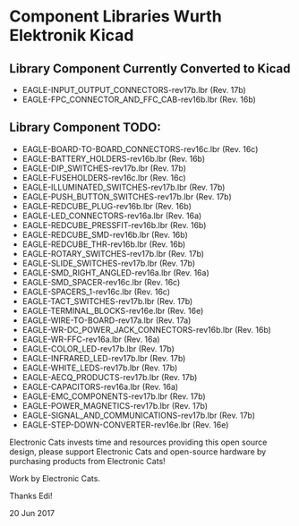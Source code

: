 # Component Libraries Wurth Elektronik Kicad

## Library Component Currently Converted to Kicad

- EAGLE-INPUT_OUTPUT_CONNECTORS-rev17b.lbr (Rev. 17b)
- EAGLE-FPC_CONNECTOR_AND_FFC_CAB-rev16b.lbr (Rev. 16b)


## Library Component TODO:

- EAGLE-BOARD-TO-BOARD_CONNECTORS-rev16c.lbr (Rev. 16c)
- EAGLE-BATTERY_HOLDERS-rev16b.lbr (Rev. 16b)
- EAGLE-DIP_SWITCHES-rev17b.lbr (Rev. 17b)
- EAGLE-FUSEHOLDERS-rev16c.lbr (Rev. 16c)
- EAGLE-ILLUMINATED_SWITCHES-rev17b.lbr (Rev. 17b)
- EAGLE-PUSH_BUTTON_SWITCHES-rev17b.lbr (Rev. 17b)
- EAGLE-REDCUBE_PLUG-rev16b.lbr (Rev. 16b)
- EAGLE-LED_CONNECTORS-rev16a.lbr (Rev. 16a)
- EAGLE-REDCUBE_PRESSFIT-rev16b.lbr (Rev. 16b)
- EAGLE-REDCUBE_SMD-rev16b.lbr (Rev. 16b)
- EAGLE-REDCUBE_THR-rev16b.lbr (Rev. 16b)
- EAGLE-ROTARY_SWITCHES-rev17b.lbr (Rev. 17b)
- EAGLE-SLIDE_SWITCHES-rev17b.lbr (Rev. 17b)
- EAGLE-SMD_RIGHT_ANGLED-rev16a.lbr (Rev. 16a)
- EAGLE-SMD_SPACER-rev16c.lbr (Rev. 16c)
- EAGLE-SPACERS_1-rev16c.lbr (Rev. 16c)
- EAGLE-TACT_SWITCHES-rev17b.lbr (Rev. 17b)
- EAGLE-TERMINAL_BLOCKS-rev16e.lbr (Rev. 16e)
- EAGLE-WIRE-TO-BOARD-rev17a.lbr (Rev. 17a)
- EAGLE-WR-DC_POWER_JACK_CONNECTORS-rev16b.lbr (Rev. 16b)
- EAGLE-WR-FFC-rev16a.lbr (Rev. 16a)
- EAGLE-COLOR_LED-rev17b.lbr (Rev. 17b)
- EAGLE-INFRARED_LED-rev17b.lbr (Rev. 17b)
- EAGLE-WHITE_LEDS-rev17b.lbr (Rev. 17b)
- EAGLE-AECQ_PRODUCTS-rev17b.lbr (Rev. 17b)
- EAGLE-CAPACITORS-rev16a.lbr (Rev. 16a)
- EAGLE-EMC_COMPONENTS-rev17b.lbr (Rev. 17b)
- EAGLE-POWER_MAGNETICS-rev17b.lbr (Rev. 17b)
- EAGLE-SIGNAL_AND_COMMUNICATIONS-rev17b.lbr (Rev. 17b)
- EAGLE-STEP-DOWN-CONVERTER-rev16e.lbr (Rev. 16e)

Electronic Cats invests time and resources providing this open source design, please support Electronic Cats and open-source hardware by purchasing products from Electronic Cats!

Work by Electronic Cats.

Thanks Edi!

20 Jun 2017
